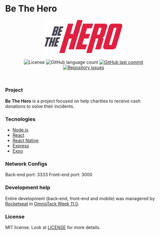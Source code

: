 # Be The Hero

<h4 align="center">
    <img src="./frontend/src/assets/logo.svg" width="250px" /><br>
</h4>
<p align="center">
    <img alt="License" src="https://img.shields.io/badge/license-MIT-brightgreen">
    <img alt="GitHub language count" src="https://img.shields.io/github/languages/count/EffectRenan/be-the-hero">
     <a href="https://github.com/EffectRenan/be-the-hero/commits/master">
        <img alt="GitHub last commit" src="https://img.shields.io/github/last-commit/EffectRenan/be-the-hero">
    </a>
    <a href="https://github.com/Rocketseat/semana-omnistack-10/issues">
        <img alt="Repository issues" src="https://img.shields.io/github/issues/EffectRenan/be-the-hero">
    </a>
</p>

<br>


### Project

**Be The Hero** is a project focused on help charities to receive cash donations to solve their incidents.


### Tecnologies
- [Node.js](https://nodejs.org/en/)
- [React](https://reactjs.org/)
- [React Native](https://reactnative.dev)
- [Express](https://expressjs.com/pt-br/)
- [Expo](https://expo.io/)

### Network Configs
Back-end port: 3333
Front-end port: 3000


### Development help

Entire development (back-end, front-end and mobile) was managered by [Rocketseat](https://rocketseat.com.br/) in [OmnisTack Week 11.0](https://rocketseat.com.br/week/inscricao/11.0).


### License

MIT license. Look at [LICENSE](LICENSE.md) for more details.
